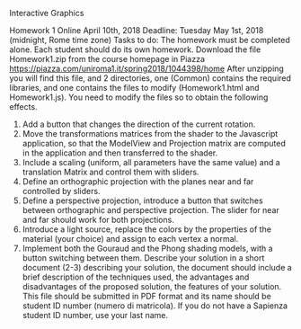 Interactive Graphics

Homework 1
Online April 10th, 2018
Deadline: Tuesday May 1st, 2018 (midnight, Rome time zone)
Tasks to do:
The homework must be completed alone. Each student should do its own homework. Download the file Homework1.zip from the course homepage in Piazza https://piazza.com/uniroma1.it/spring2018/1044398/home
After unzipping you will find this file, and 2 directories, one (Common) contains the required libraries, and one contains the files to modify (Homework1.html and Homework1.js). You need to modify the files so to obtain the following effects.

1. Add a button that changes the direction of the current rotation.
2. Move the transformations matrices from the shader to the Javascript application, so that the ModelView and Projection matrix are computed in the application and then transferred to the shader.
3. Include a scaling (uniform, all parameters have the same value) and a translation Matrix and control them with sliders.
4. Define an orthographic projection with the planes near and far controlled by sliders.
5. Define a perspective projection, introduce a button that switches between orthographic and perspective projection. The slider for near and far should work for both projections.
6. Introduce a light source, replace the colors by the properties of the material (your choice) and assign to each vertex a normal.
7. Implement both the Gouraud and the Phong shading models, with a button switching between them.
Describe your solution in a short document (2-3) describing your solution, the document should include a brief description of the techniques used, the advantages and disadvantages of the proposed solution, the features of your solution. This file should be submitted in PDF format and its name should be student ID number (numero di matricola). If you do not have a Sapienza student ID number, use your last name.
